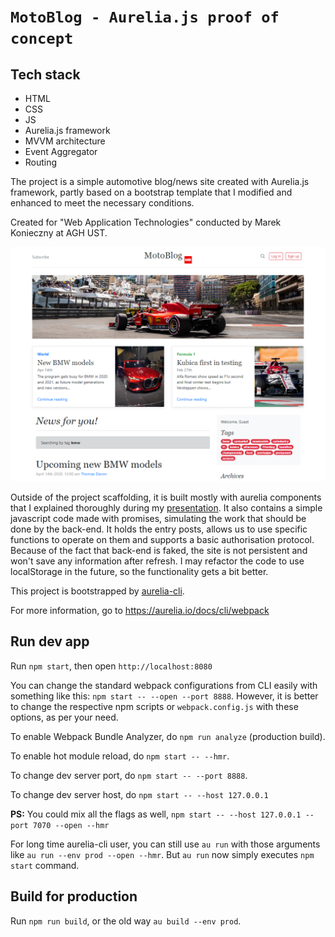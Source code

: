 # `MotoBlog - Aurelia.js proof of concept`

## Tech stack
- HTML
- CSS
- JS
- Aurelia.js framework
- MVVM architecture
- Event Aggregator
- Routing

The project is a simple automotive blog/news site created with Aurelia.js framework, partly based on a bootstrap template that I modified and enhanced to meet the necessary conditions.

Created for "Web Application Technologies" conducted by Marek Konieczny at AGH UST. ​ 

![alt text](https://github.com/nerooc/Aurelia.js-PoC/blob/master/Presentation/Images/project.png)


Outside of the project scaffolding, it is built mostly with aurelia components that I explained thoroughly during my [presentation](https://github.com/nerooc/Aurelia.js-PoC/tree/master/Presentation). It also contains a simple javascript code made with promises, simulating the work that should be done by the back-end. It holds the entry posts, allows us to use specific functions to operate on them and supports a basic authorisation protocol. Because of the fact that back-end is faked, the site is not persistent and won't save any information after refresh. I may refactor the code to use localStorage in the future, so the functionality gets a bit better.​


This project is bootstrapped by [aurelia-cli](https://github.com/aurelia/cli).

For more information, go to https://aurelia.io/docs/cli/webpack

## Run dev app

Run `npm start`, then open `http://localhost:8080`

You can change the standard webpack configurations from CLI easily with something like this: `npm start -- --open --port 8888`. However, it is better to change the respective npm scripts or `webpack.config.js` with these options, as per your need.

To enable Webpack Bundle Analyzer, do `npm run analyze` (production build).

To enable hot module reload, do `npm start -- --hmr`.

To change dev server port, do `npm start -- --port 8888`.

To change dev server host, do `npm start -- --host 127.0.0.1`

**PS:** You could mix all the flags as well, `npm start -- --host 127.0.0.1 --port 7070 --open --hmr`

For long time aurelia-cli user, you can still use `au run` with those arguments like `au run --env prod --open --hmr`. But `au run` now simply executes `npm start` command.

## Build for production

Run `npm run build`, or the old way `au build --env prod`.
